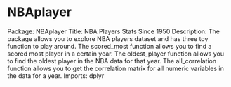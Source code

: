 # NBAplayer
Package: NBAplayer
Title: NBA Players Stats Since 1950
Description: The package allows you to explore NBA players dataset and has three toy function to play around.
  The scored_most function allows you to find a scored most player in a certain year.
  The oldest_player function allows you to find the oldest player in the NBA data for that year. 
  The all_correlation function allows you to get the correlation matrix for all numeric variables in the data for a year.
Imports:
  dplyr
